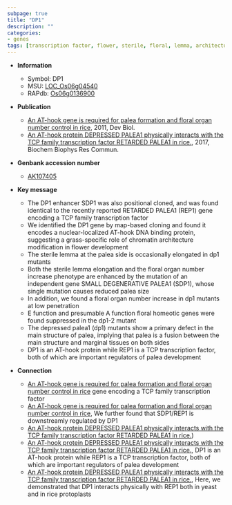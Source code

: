 ```yaml
---
subpage: true
title: "DP1"
description: ""
categories:
- genes
tags: [transcription factor, flower, sterile, floral, lemma, architecture, palea, floral organ number, development]
---
```


* **Information**  
    + Symbol: DP1  
    + MSU: [LOC_Os06g04540](http://rice.plantbiology.msu.edu/cgi-bin/ORF_infopage.cgi?orf=LOC_Os06g04540)  
    + RAPdb: [Os06g0136900](http://rapdb.dna.affrc.go.jp/viewer/gbrowse_details/irgsp1?name=Os06g0136900)  

* **Publication**  
    + [An AT-hook gene is required for palea formation and floral organ number control in rice](http://www.ncbi.nlm.nih.gov/pubmed?term=An+AT-hook+gene+is+required+for+palea+formation+and+floral+organ+number+control+in+rice%5BTitle%5D), 2011, Dev Biol.
    + [An AT-hook protein DEPRESSED PALEA1 physically interacts with the TCP family transcription factor RETARDED PALEA1 in rice.](http://www.ncbi.nlm.nih.gov/pubmed?term=An+AT-hook+protein+DEPRESSED+PALEA1+physically+interacts+with+the+TCP+family+transcription+factor+RETARDED+PALEA1+in+rice.%5BTitle%5D), 2017, Biochem Biophys Res Commun.

* **Genbank accession number**  
    + [AK107405](http://www.ncbi.nlm.nih.gov/nuccore/AK107405)

* **Key message**  
    + The DP1 enhancer SDP1 was also positional cloned, and was found identical to the recently reported RETARDED PALEA1 (REP1) gene encoding a TCP family transcription factor
    + We identified the DP1 gene by map-based cloning and found it encodes a nuclear-localized AT-hook DNA binding protein, suggesting a grass-specific role of chromatin architecture modification in flower development
    + The sterile lemma at the palea side is occasionally elongated in dp1 mutants
    + Both the sterile lemma elongation and the floral organ number increase phenotype are enhanced by the mutation of an independent gene SMALL DEGENERATIVE PALEA1 (SDP1), whose single mutation causes reduced palea size
    + In addition, we found a floral organ number increase in dp1 mutants at low penetration
    + E function and presumable A function floral homeotic genes were found suppressed in the dp1-2 mutant
    + The depressed palea1 (dp1) mutants show a primary defect in the main structure of palea, implying that palea is a fusion between the main structure and marginal tissues on both sides
    + DP1 is an AT-hook protein while REP1 is a TCP transcription factor, both of which are important regulators of palea development

* **Connection**  
    + [An AT-hook gene is required for palea formation and floral organ number control in rice](REP1) gene encoding a TCP family transcription factor
    + [An AT-hook gene is required for palea formation and floral organ number control in rice](http://www.ncbi.nlm.nih.gov/pubmed?term=An+AT-hook+gene+is+required+for+palea+formation+and+floral+organ+number+control+in+rice%5BTitle%5D), We further found that SDP1/REP1 is downstreamly regulated by DP1
    + [An AT-hook protein DEPRESSED PALEA1 physically interacts with the TCP family transcription factor RETARDED PALEA1 in rice.](REP1))
    + [An AT-hook protein DEPRESSED PALEA1 physically interacts with the TCP family transcription factor RETARDED PALEA1 in rice.](http://www.ncbi.nlm.nih.gov/pubmed?term=An+AT-hook+protein+DEPRESSED+PALEA1+physically+interacts+with+the+TCP+family+transcription+factor+RETARDED+PALEA1+in+rice.%5BTitle%5D),  DP1 is an AT-hook protein while REP1 is a TCP transcription factor, both of which are important regulators of palea development
    + [An AT-hook protein DEPRESSED PALEA1 physically interacts with the TCP family transcription factor RETARDED PALEA1 in rice.](http://www.ncbi.nlm.nih.gov/pubmed?term=An+AT-hook+protein+DEPRESSED+PALEA1+physically+interacts+with+the+TCP+family+transcription+factor+RETARDED+PALEA1+in+rice.%5BTitle%5D),  Here, we demonstrated that DP1 interacts physically with REP1 both in yeast and in rice protoplasts



